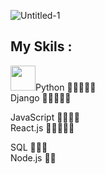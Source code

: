 
![Untitled-1](https://user-images.githubusercontent.com/93470832/211223663-9b539edd-9e83-4232-96a2-8ddf58d4f983.png)

## My Skils :

<img src="https://upload.wikimedia.org/wikipedia/commons/thumb/c/c3/Python-logo-notext.svg/1869px-Python-logo-notext.svg.png" style="width:40px;"/>Python 👾👾👾👾👾                 
Django 👾👾👾👾👾
                           
JavaScript 👾👾👾👾                   
React.js 👾👾👾👾👾

SQL 👾👾👾                     
Node.js 👾👾
